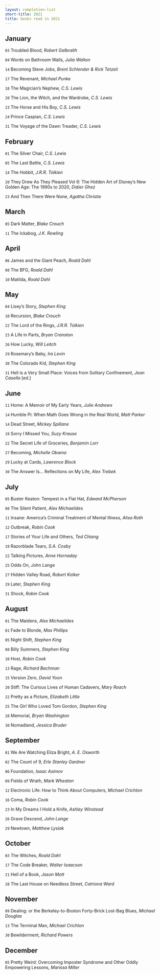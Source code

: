 ```yaml
---
layout: completion-list
short-title: 2021
title: books read in 2021
---
```

## January
`03` Troubled Blood, _Robert Galbraith_

`04` Words on Bathroom Walls, _Julia Walton_

`14` Becoming Steve Jobs, _Brent Schlender & Rick Tetzeli_

`17` The Revenant, _Michael Punke_

`18` The Magician’s Nephew, _C.S. Lewis_

`20` The Lion, the Witch, and the Wardrobe, _C.S. Lewis_

`23` The Horse and His Boy, _C.S. Lewis_

`24` Prince Caspian, _C.S. Lewis_

`31` The Voyage of the Dawn Treader, _C.S. Lewis_

## February
`01` The Silver Chair, _C.S. Lewis_

`05` The Last Battle, _C.S. Lewis_

`14` The Hobbit, _J.R.R. Tolkien_

`20` They Drew As They Pleased Vol 6: The Hidden Art of Disney’s New Golden Age: The 1990s to 2020, _Didier Ghez_

`23` And Then There Were None, _Agatha Christie_

## March
`05` Dark Matter, _Blake Crouch_

`11` The Ickabog, _J.K. Rowling_

## April
`06` James and the Giant Peach, _Roald Dahl_

`08` The BFG, _Roald Dahl_

`10` Matilda, _Roald Dahl_

## May
`04` Lisey’s Story, _Stephen King_

`10` Recursion, _Blake Crouch_

`22` The Lord of the Rings, _J.R.R. Tolkien_

`23` A Life in Parts, _Bryan Cranston_

`26` How Lucky, _Will Leitch_

`29` Rosemary’s Baby, _Ira Levin_

`30` The Colorado Kid, _Stephen King_

`31` Hell is a Very Small Place: Voices from Solitary Confinement, _Jean Casella_ [ed.]

## June
`11` Home: A Memoir of My Early Years, _Julie Andrews_

`14` Humble Pi: When Math Goes Wrong in the Real World, _Matt Parker_

`14` Dead Street, _Mickey Spillane_

`19` Sorry I Missed You, _Suzy Krause_

`22` The Secret Life of Groceries, _Benjamin Lorr_

`27` Becoming, _Michelle Obama_

`29` Lucky at Cards, _Lawrence Block_

`30` The Answer Is… Reflections on My Life, _Alex Trebek_

## July
`05` Buster Keaton: Tempest in a Flat Hat, _Edward McPherson_

`08` The Silent Patient, _Alex Michaelides_

`11` Insane: America’s Criminal Treatment of Mental Illness, _Alisa Roth_

`12` Outbreak, _Robin Cook_

`17` Stories of Your Life and Others, _Ted Chiang_

`19` Razorblade Tears, _S.A. Cosby_

`22` Talking Pictures, _Anne Hornaday_

`25` Odds On, _John Lange_

`27` Hidden Valley Road, _Robert Kolker_

`29` Later, _Stephen King_

`31` Shock, _Robin Cook_

## August
`01` The Maidens, _Alex Michaelides_

`01` Fade to Blonde, _Max Phillips_

`05` Night Shift, _Stephen King_

`08` Billy Summers, _Stephen King_

`10` Host, _Robin Cook_

`13` Rage, _Richard Bachman_

`15` Version Zero, _David Yoon_

`20` Stiff: The Curious Lives of Human Cadavers, _Mary Roach_

`22` Pretty as a Picture, _Elizabeth Little_

`25` The Girl Who Loved Tom Gordon, _Stephen King_

`28` Memorial, _Bryan Washington_

`30` Nomadland, _Jessica Bruder_

## September
`01` We Are Watching Eliza Bright, _A. E. Osworth_

`02` The Count of 9, _Erle Stanley Gardner_

`06` Foundation, _Isaac Asimov_

`09` Fields of Wrath, _Mark Wheaton_

`12` Electronic Life: How to Think About Computers, _Michael Crichton_

`16` Coma, _Robin Cook_

`23` In My Dreams I Hold a Knife, _Ashley Winstead_

`26` Grave Descend, _John Lange_

`29` Newtown, _Matthew Lysiak_

## October
`03` The Witches, _Roald Dahl_

`17` The Code Breaker, _Walter Isaacson_

`21` Hell of a Book, _Jason Mott_

`28` The Last House on Needless Street, _Catriona Ward_

## November
`09` Dealing: or the Berkeley-to-Boston Forty-Brick Lost-Bag Blues, _Michael Douglas_

`13` The Terminal Man, _Michael Crichton_

`30` Bewilderment, _Richard Powers_

## December
`05` Pretty Weird: Overcoming Imposter Syndrome and Other Oddly Empowering Lessons, _Marissa Miller_
